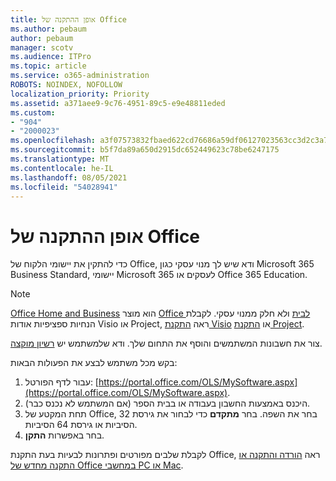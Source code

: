 ```yaml
---
title: אופן ההתקנה של Office
ms.author: pebaum
author: pebaum
manager: scotv
ms.audience: ITPro
ms.topic: article
ms.service: o365-administration
ROBOTS: NOINDEX, NOFOLLOW
localization_priority: Priority
ms.assetid: a371aee9-9c76-4951-89c5-e9e48811eded
ms.custom:
- "904"
- "2000023"
ms.openlocfilehash: a3f07573832fbaed622cd76686a59df06127023563cc3d2c3a7e710cbf45accd
ms.sourcegitcommit: b5f7da89a650d2915dc652449623c78be6247175
ms.translationtype: MT
ms.contentlocale: he-IL
ms.lasthandoff: 08/05/2021
ms.locfileid: "54028941"
---
```

# <a name="how-to-install-office"></a>אופן ההתקנה של Office

כדי להתקין את יישומי הלקוח של Office, ודא שיש לך מנוי עסקי כגון Microsoft 365 Business Standard, יישומי Microsoft 365 לעסקים או Office 365 Education.
  
> [!NOTE]
> [Office Home and Business](https://support.microsoft.com/office/28cbc8cf-1332-4f04-9123-9b660abb629e?wt.mc_id=Alchemy_ClientDIA) הוא מוצר [Office לבית](https://support.microsoft.com/office/28cbc8cf-1332-4f04-9123-9b660abb629e?wt.mc_id=alchemy_clientdia) ולא חלק ממנוי עסקי. לקבלת הנחיות ספציפיות אודות Visio או Project, ראה [התקנת Visio](https://support.microsoft.com/office/f98f21e3-aa02-4827-9167-ddab5b025710?wt.mc_id=Alchemy_ClientDIA) או [התקנת Project](https://support.microsoft.com/office/7059249b-d9fe-4d61-ab96-5c5bf435f281?wt.mc_id=Alchemy_ClientDIA).

צור את חשבונות המשתמשים והוסף את התחום שלך. ודא שלמשתמש יש [רשיון מוקצה](https://docs.microsoft.com/microsoft-365/admin/add-users/add-users).

בקש מכל משתמש לבצע את הפעולות הבאות:

1. עבור לדף הפורטל: [https://portal.office.com/OLS/MySoftware.aspx](https://portal.office.com/OLS/MySoftware.aspx).
2. היכנס באמצעות החשבון בעבודה או בבית הספר (אם המשתמש לא נכנס כבר).
3. תחת המקטע של Office, בחר את השפה. בחר **מתקדם** כדי לבחור את גירסת 32 הסיביות או גירסת 64 הסיביות.
4. בחר באפשרות **התקן**.

לקבלת שלבים מפורטים ופתרונות לבעיות בעת התקנת Office, ראה [הורדה והתקנה או התקנה מחדש של Office במחשבי PC או Mac](https://support.office.com/article/4414eaaf-0478-48be-9c42-23adc4716658?wt.mc_id=Alchemy_ClientDIA).
